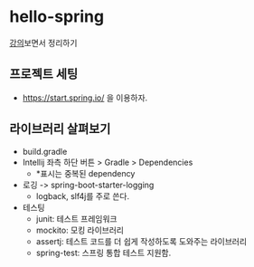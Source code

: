 # hello-spring

[강의](https://www.inflearn.com/course/%EC%8A%A4%ED%94%84%EB%A7%81-%EC%9E%85%EB%AC%B8-%EC%8A%A4%ED%94%84%EB%A7%81%EB%B6%80%ED%8A%B8)보면서
정리하기

## 프로젝트 세팅
- https://start.spring.io/ 을 이용하자.

## 라이브러리 살펴보기
- build.gradle
- Intellij 좌측 하단 버튼 > Gradle > Dependencies
  - *표시는 중복된 dependency
- 로깅 -> spring-boot-starter-logging
  - logback, slf4j를 주로 쓴다.
- 테스팅
  - junit: 테스트 프레임워크
  - mockito: 모킹 라이브러리
  - assertj: 테스트 코드를 더 쉽게 작성하도록 도와주는 라이브러리
  - spring-test: 스프링 통합 테스트 지원함.
